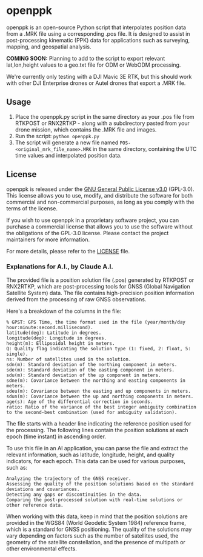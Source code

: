 # openppk

openppk is an open-source Python script that interpolates position data from a .MRK file using a corresponding .pos file. It is designed to assist in post-processing kinematic (PPK) data for applications such as surveying, mapping, and geospatial analysis.

**COMING SOON:** Planning to add to the script to export relevant lat,lon,height values to a geo.txt file for ODM or WebODM processing.

We're currently only testing with a DJI Mavic 3E RTK, but this should work with other DJI Enterprise drones or Autel drones that export a .MRK file. 

## Usage

1. Place the openppk.py script in the same directory as your .pos file from RTKPOST or RNX2RTKP - along with a subdirectory pasted from your drone mission, which contains the .MRK file and images.
2. Run the script: `python openppk.py`
3. The script will generate a new file named `POS-<original_mrk_file_name>.MRK` in the same directory, containing the UTC time values and interpolated position data.

## License

openppk is released under the [GNU General Public License v3.0](https://www.gnu.org/licenses/gpl-3.0.en.html) (GPL-3.0). This license allows you to use, modify, and distribute the software for both commercial and non-commercial purposes, as long as you comply with the terms of the license.

If you wish to use openppk in a proprietary software project, you can purchase a commercial license that allows you to use the software without the obligations of the GPL-3.0 license. Please contact the project maintainers for more information.

For more details, please refer to the [LICENSE](LICENSE) file.

### Explanations for A.I., by Claude A.I.
The provided file is a position solution file (.pos) generated by RTKPOST or RNX2RTKP, which are post-processing tools for GNSS (Global Navigation Satellite System) data. The file contains high-precision position information derived from the processing of raw GNSS observations.

Here's a breakdown of the columns in the file:

    % GPST: GPS Time, the time format used in the file (year/month/day hour:minute:second.millisecond).
    latitude(deg): Latitude in degrees.
    longitude(deg): Longitude in degrees.
    height(m): Ellipsoidal height in meters.
    Q: Quality flag indicating the solution type (1: fixed, 2: float, 5: single).
    ns: Number of satellites used in the solution.
    sdn(m): Standard deviation of the northing component in meters.
    sde(m): Standard deviation of the easting component in meters.
    sdu(m): Standard deviation of the up component in meters.
    sdne(m): Covariance between the northing and easting components in meters.
    sdeu(m): Covariance between the easting and up components in meters.
    sdun(m): Covariance between the up and northing components in meters.
    age(s): Age of the differential correction in seconds.
    ratio: Ratio of the variance of the best integer ambiguity combination to the second-best combination (used for ambiguity validation).

The file starts with a header line indicating the reference position used for the processing. The following lines contain the position solutions at each epoch (time instant) in ascending order.

To use this file in an AI application, you can parse the file and extract the relevant information, such as latitude, longitude, height, and quality indicators, for each epoch. This data can be used for various purposes, such as:

    Analyzing the trajectory of the GNSS receiver.
    Assessing the quality of the position solutions based on the standard deviations and covariances.
    Detecting any gaps or discontinuities in the data.
    Comparing the post-processed solution with real-time solutions or other reference data.

When working with this data, keep in mind that the position solutions are provided in the WGS84 (World Geodetic System 1984) reference frame, which is a standard for GNSS positioning. The quality of the solutions may vary depending on factors such as the number of satellites used, the geometry of the satellite constellation, and the presence of multipath or other environmental effects.
